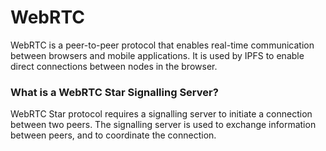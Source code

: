 # WebRTC

WebRTC is a peer-to-peer protocol that enables real-time communication between browsers and mobile applications. It is used by IPFS to enable direct connections between nodes in the browser.

### What is a WebRTC Star Signalling Server?

WebRTC Star protocol requires a signalling server to initiate a connection between two peers. The signalling server is used to exchange information between peers, and to coordinate the connection.
